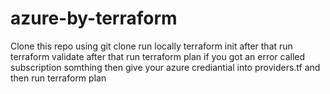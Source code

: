 # azure-by-terraform
Clone this repo using git clone 
run locally terraform init
after that run terraform validate
after that run terraform plan
if you got an error called subscription somthing then give your azure crediantial into providers.tf 
and then run terraform plan 

